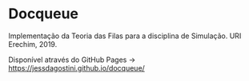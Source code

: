 # Docqueue

Implementação da Teoria das Filas para a disciplina de Simulação. URI Erechim, 2019.

Disponível através do GitHub Pages -> https://jessdagostini.github.io/docqueue/
